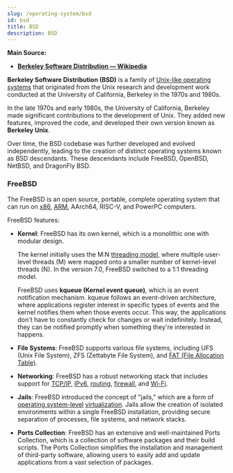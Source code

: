 ```yaml
---
slug: /operating-system/bsd
id: bsd
title: BSD
description: BSD
---
```


**Main Source:**

- **[Berkeley Software Distribution — Wikipedia](https://en.wikipedia.org/wiki/Berkeley_Software_Distribution)**

**Berkeley Software Distribution (BSD)** is a family of [Unix-like operating systems](/operating-system/unix) that originated from the Unix research and development work conducted at the University of California, Berkeley in the 1970s and 1980s.

In the late 1970s and early 1980s, the University of California, Berkeley made significant contributions to the development of Unix. They added new features, improved the code, and developed their own version known as **Berkeley Unix**.

Over time, the BSD codebase was further developed and evolved independently, leading to the creation of distinct operating systems known as BSD descendants. These descendants include FreeBSD, OpenBSD, NetBSD, and DragonFly BSD.

### FreeBSD

The FreeBSD is an open source, portable, complete operating system that can run on [x86](/computer-organization-and-architecture/isa#x86), [ARM](/computer-organization-and-architecture/isa#arm), AArch64, RISC-V, and PowerPC computers.

FreeBSD features:

- **Kernel**: FreeBSD has its own kernel, which is a monolithic one with modular design.

  The kernel initially uses the M:N [threading model](/operating-system/multithreading#relationship-model), where multiple user-level threads (M) were mapped onto a smaller number of kernel-level threads (N). In the version 7.0, FreeBSD switched to a 1:1 threading model.

  FreeBSD uses **kqueue (Kernel event queue)**, which is an event notification mechanism. kqueue follows an event-driven architecture, where applications register interest in specific types of events and the kernel notifies them when those events occur. This way, the applications don't have to constantly check for changes or wait indefinitely. Instead, they can be notified promptly when something they're interested in happens.

- **File Systems**: FreeBSD supports various file systems, including UFS (Unix File System), ZFS (Zettabyte File System), and [FAT (File Allocation Table)](/operating-system/file-system#fat).
- **Networking**: FreeBSD has a robust networking stack that includes support for [TCP/IP](/computer-networking/tcp-protocol), [IPv6](/computer-networking/ip-address#ipv6), [routing](/computer-networking/routing), [firewall](/computer-security/network-security#firewall), and [Wi-Fi](/computer-networking/wi-fi).
- **Jails**: FreeBSD introduced the concept of "jails," which are a form of [operating system-level](/cloud-computing-and-distributed-systems/virtualization#level-implementation) [virtualization](/cloud-computing-and-distributed-systems/virtualization). Jails allow the creation of isolated environments within a single FreeBSD installation, providing secure separation of processes, file systems, and network stacks.
- **Ports Collection**: FreeBSD has an extensive and well-maintained Ports Collection, which is a collection of software packages and their build scripts. The Ports Collection simplifies the installation and management of third-party software, allowing users to easily add and update applications from a vast selection of packages.
